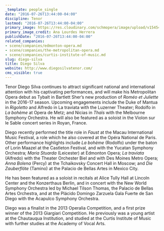 ```yaml
---
_template: people_single
date: "2016-07-26T13:44:00-04:00"
discipline: Tenor
lastmod: "2016-07-26T13:44:00-04:00"
primary_image: https://res.cloudinary.com/schmopera/image/upload/v1545409169/media/webhook-uploads/1469554729264/2016-07-26---Diego-Silva-HS.jpg.jpg
primary_image_credit: Ana Lourdes Herrera
publishDate: "2016-07-26T13:44:00-04:00"
related_companies:
- scene/companies/edmonton-opera.md
- scene/companies/the-metropolitan-opera.md
- scene/companies/curtis-institute-of-music.md
slug: diego-silva
title: Diego Silva
website: http://www.diegosilvatenor.com/
cms_visible: true
---
```


Tenor Diego Silva continues to attract significant national and international attention with his captivating performances, and will make his Metropolitan Opera debut as Tybalt in Bartlett Sher’s new production of *Roméo et Juliette* in the 2016-17 season. Upcoming engagements include the Duke of Mantua in *Rigoletto* and Alfredo in La traviata with the Luzerner Theater; Rodolfo in *La bohème* at Opera de Metz; and Nicias in *Thaïs* with the Melbourne Symphony Orchestra. He will also be featured as a soloist in the Violon sur le Sable concert series in Royan, France. 

Diego recently performed the title role in *Faust* at the Macau International Music Festival, a role which he also covered at the Opéra National de Paris. Other performance highlights include *La bohème* (Rodolfo) under the baton of Lorin Maazel at the Castleton Festival, and with the Yucatan Symphony Orchestra; *Maria Stuarda* (Leicester) at Edmonton Opera; *La traviata* (Alfredo) with the Theater Orchester Biel and with Des Moines Metro Opera; *Anna Bolena* (Percy) at the Tchaikovsky Concert Hall in Moscow; and *Die Zauberflöte* (Tamino) at the Palacio de Bellas Artes in Mexico City.

He has been featured as a soloist in recitals at Alice Tully Hall at Lincoln Center and the Konzerthaus Berlin, and in concert with the New World Symphony Orchestra led by Michael Tilson Thomas, the Palacio de Bellas Artes Orchestra, and at the Plácido Domingo Zarzuela Gala Fuerte de San Diego with the Acapulco Symphony Orchestra.

Diego was a finalist in the 2013 Operalia Competition, and a first prize winner of the 2013 Giargiari Competition. He previously was a young artist at the Chautauqua Institution, and studied at the Curtis Institute of Music with further studies at the Academy of Vocal Arts.
